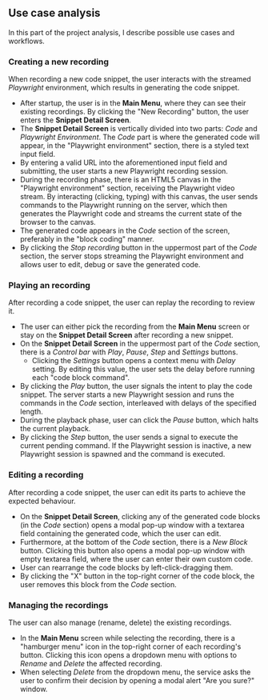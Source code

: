 ## Use case analysis
In this part of the project analysis, I describe possible use cases and workflows.

### Creating a new recording
When recording a new code snippet, the user interacts with the streamed *Playwright* environment, which results in generating the code snippet.
- After startup, the user is in the **Main Menu**, where they can see their existing recordings. By clicking the "New Recording" button, the user enters the **Snippet Detail Screen**.
- The **Snippet Detail Screen** is vertically divided into two parts: *Code* and *Playwright Environment*. The *Code* part is where the generated code will appear, in the "Playwright environment" section, there is a styled text input field.
- By entering a valid URL into the aforementioned input field and submitting, the user starts a new Playwright recording session.
- During the recording phase, there is an HTML5 canvas in the "Playwright environment" section, receiving the Playwright video stream. By interacting (clicking, typing) with this canvas, the user sends commands to the Playwright running on the server, which then generates the Playwright code and streams the current state of the browser to the canvas.
- The generated code appears in the *Code* section of the screen, preferably in the "block coding" manner.
- By clicking the *Stop recording* button in the uppermost part of the *Code* section, the server stops streaming the Playwright environment and allows user to edit, debug or save the generated code.

### Playing an recording
After recording a code snippet, the user can replay the recording to review it.
- The user can either pick the recording from the **Main Menu** screen or stay on the **Snippet Detail Screen** after recording a new snippet. 
- On the **Snippet Detail Screen** in the uppermost part of the *Code* section, there is a *Control bar* with *Play*, *Pause*, *Step* and *Settings* buttons. 
    - Clicking the *Settings* button opens a context menu with *Delay* setting. By editing this value, the user sets the delay before running each "code block command". 
- By clicking the *Play* button, the user signals the intent to play the code snippet. The server starts a new Playwright session and runs the commands in the *Code* section, interleaved with delays of the specified length.
- During the playback phase, user can click the *Pause* button, which halts the current playback.
- By clicking the *Step* button, the user sends a signal to execute the current pending command. If the Playwright session is inactive, a new Playwright session is spawned and the command is executed.

### Editing a recording
After recording a code snippet, the user can edit its parts to achieve the expected behaviour.
- On the **Snippet Detail Screen**, clicking any of the generated code blocks (in the *Code* section) opens a modal pop-up window with a textarea field containing the generated code, which the user can edit. 
- Furthermore, at the bottom of the *Code* section, there is a *New Block* button. Clicking this button also opens a modal pop-up window with empty textarea field, where the user can enter their own custom code.
- User can rearrange the code blocks by left-click-dragging them. 
- By clicking the "X" button in the top-right corner of the code block, the user removes this block from the *Code* section.

### Managing the recordings
The user can also manage (rename, delete) the existing recordings.
- In the **Main Menu** screen while selecting the recording, there is a "hamburger menu" icon in the top-right corner of each recording's button. Clicking this icon opens a dropdown menu with options to *Rename* and *Delete* the affected recording.
- When selecting *Delete* from the dropdown menu, the service asks the user to confirm their decision by opening a modal alert "Are you sure?" window.